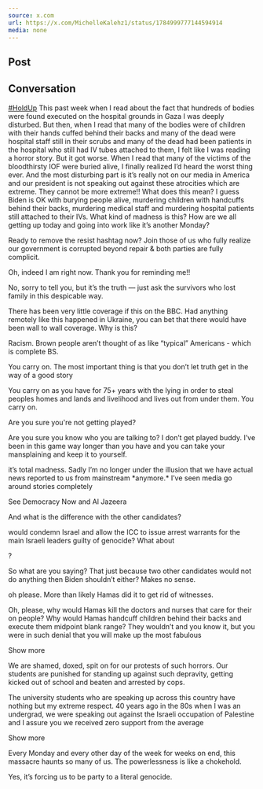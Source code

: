 ```yaml
---
source: x.com
url: https://x.com/MichelleKalehz1/status/1784999777144594914
media: none
---
```


## Post

## Conversation

[#HoldUp](https://x.com/hashtag/HoldUp?src=hashtag_click) This past week when I read about the fact that hundreds of bodies were found executed on the hospital grounds in Gaza I was deeply disturbed. But then, when I read that many of the bodies were of children with their hands cuffed behind their backs and many of the dead were hospital staff still in their scrubs and many of the dead had been patients in the hospital who still had IV tubes attached to them, I felt like I was reading a horror story. But it got worse. When I read that many of the victims of the bloodthirsty IOF were buried alive, I finally realized I’d heard the worst thing ever. And the most disturbing part is it’s really not on our media in America and our president is not speaking out against these atrocities which are extreme. They cannot be more extreme!! What does this mean? I guess Biden is OK with burying people alive, murdering children with handcuffs behind their backs, murdering medical staff and murdering hospital patients still attached to their IVs. What kind of madness is this? How are we all getting up today and going into work like it’s another Monday?



Ready to remove the resist hashtag now? Join those of us who fully realize our government is corrupted beyond repair & both parties are fully complicit.

Oh, indeed I am right now. Thank you for reminding me!!

No, sorry to tell you, but it’s the truth — just ask the survivors who lost family in this despicable way.

There has been very little coverage if this on the BBC. Had anything remotely like this happened in Ukraine, you can bet that there would have been wall to wall coverage. Why is this?

Racism. Brown people aren’t thought of as like “typical” Americans - which is complete BS.

You carry on. The most important thing is that you don’t let truth get in the way of a good story

You carry on as you have for 75+ years with the lying in order to steal peoples homes and lands and livelihood and lives out from under them. You carry on.

Are you sure you're not getting played?

Are you sure you know who you are talking to? I don’t get played buddy. I’ve been in this game way longer than you have and you can take your mansplaining and keep it to yourself.

it’s total madness. Sadly I’m no longer under the illusion that we have actual news reported to us from mainstream \*anymore.\* I’ve seen media go around stories completely

See Democracy Now and Al Jazeera

And what is the difference with the other candidates?

would condemn Israel and allow the ICC to issue arrest warrants for the main Israeli leaders guilty of genocide? What about

?

So what are you saying? That just because two other candidates would not do anything then Biden shouldn’t either? Makes no sense.

oh please. More than likely Hamas did it to get rid of witnesses.

Oh, please, why would Hamas kill the doctors and nurses that care for their on people? Why would Hamas handcuff children behind their backs and execute them midpoint blank range? They wouldn’t and you know it, but you were in such denial that you will make up the most fabulous

Show more

We are shamed, doxed, spit on for our protests of such horrors. Our students are punished for standing up against such depravity, getting kicked out of school and beaten and arrested by cops.

The university students who are speaking up across this country have nothing but my extreme respect. 40 years ago in the 80s when I was an undergrad, we were speaking out against the Israeli occupation of Palestine and I assure you we received zero support from the average

Show more

Every Monday and every other day of the week for weeks on end, this massacre haunts so many of us. The powerlessness is like a chokehold.

Yes, it’s forcing us to be party to a literal genocide.
